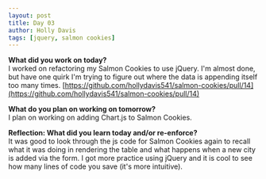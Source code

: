 ```yaml
---
layout: post
title: Day 03
author: Holly Davis
tags: [jquery, salmon cookies]
---
```


**What did you work on today?**  
I worked on refactoring my Salmon Cookies to use jQuery. I'm almost done, but have one quirk I'm trying to figure out where the data is appending itself too many times. 
[https://github.com/hollydavis541/salmon-cookies/pull/14](https://github.com/hollydavis541/salmon-cookies/pull/14)

**What do you plan on working on tomorrow?**  
I plan on working on adding Chart.js to Salmon Cookies.

**Reflection: What did you learn today and/or re-enforce?**  
It was good to look through the js code for Salmon Cookies again to recall what it was doing in rendering the table and what happens when a new city is added via the form. I got more practice using jQuery and it is cool to see how many lines of code you save (it's more intuitive).

